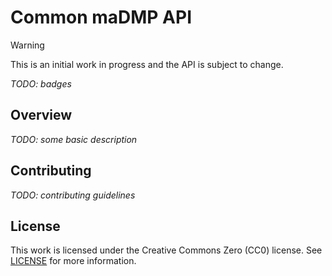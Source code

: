 # Common maDMP API

> [!WARNING]  
> This is an initial work in progress and the API is subject to change.

*TODO: badges*

## Overview

*TODO: some basic description*

## Contributing

*TODO: contributing guidelines*

## License

This work is licensed under the Creative Commons Zero (CC0) license. See [LICENSE](LICENSE) for more information.
```
